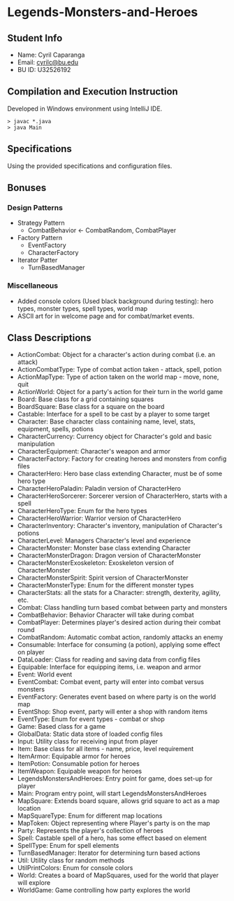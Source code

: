# Legends-Monsters-and-Heroes

## Student Info
* Name: Cyril Caparanga
* Email: cyrilc@bu.edu
* BU ID: U32526192

## Compilation and Execution Instruction
Developed in Windows environment using IntelliJ IDE.
```
> javac *.java
> java Main
```

## Specifications
Using the provided specifications and configuration files.

## Bonuses
### Design Patterns
* Strategy Pattern
  * CombatBehavior <- CombatRandom, CombatPlayer
* Factory Pattern
  * EventFactory
  * CharacterFactory
* Iterator Patter
  * TurnBasedManager

### Miscellaneous
* Added console colors (Used black background during testing): hero types, monster types, spell types, world map
* ASCII art for in welcome page and for combat/market events.

## Class Descriptions
* ActionCombat: Object for a character's action during combat (i.e. an attack)
* ActionCombatType: Type of combat action taken - attack, spell, potion
* ActionMapType: Type of action taken on the world map - move, none, quit
* ActionWorld: Object for a party's action for their turn in the world game
* Board: Base class for a grid containing squares
* BoardSquare: Base class for a square on the board
* Castable: Interface for a spell to be cast by a player to some target
* Character: Base character class containing name, level, stats, equipment, spells, potions
* CharacterCurrency: Currency object for Character's gold and basic manipulation
* CharacterEquipment: Character's weapon and armor
* CharacterFactory: Factory for creating heroes and monsters from config files
* CharacterHero: Hero base class extending Character, must be of some hero type
* CharacterHeroPaladin: Paladin version of CharacterHero
* CharacterHeroSorcerer: Sorcerer version of CharacterHero, starts with a spell
* CharacterHeroType: Enum for the hero types
* CharacterHeroWarrior: Warrior version of CharacterHero
* CharacterInventory: Character's inventory, manipulation of Character's potions
* CharacterLevel: Managers Character's level and experience
* CharacterMonster: Monster base class extending Character
* CharacterMonsterDragon: Dragon version of CharacterMonster
* CharacterMonsterExoskeleton: Exoskeleton version of CharacterMonster
* CharacterMonsterSpirit: Spirit version of CharacterMonster
* CharacterMonsterType: Enum for the different monster types
* CharacterStats: all the stats for a Character: strength, dexterity, agility, etc.
* Combat: Class handling turn based combat between party and monsters
* CombatBehavior: Behavior Character will take during combat
* CombatPlayer: Determines player's desired action during their combat round
* CombatRandom: Automatic combat action, randomly attacks an enemy
* Consumable: Interface for consuming (a potion), applying some effect on player
* DataLoader: Class for reading and saving data from config files
* Equipable: Interface for equipping items, i.e. weapon and armor
* Event: World event
* EventCombat: Combat event, party will enter into combat versus monsters
* EventFactory: Generates event based on where party is on the world map
* EventShop: Shop event, party will enter a shop with random items
* EventType: Enum for event types - combat or shop
* Game: Based class for a game
* GlobalData: Static data store of loaded config files
* Input: Utility class for receiving input from player
* Item: Base class for all items - name, price, level requirement
* ItemArmor: Equipable armor for heroes
* ItemPotion: Consumable potion for heroes
* ItemWeapon: Equipable weapon for heroes
* LegendsMonstersAndHeroes: Entry point for game, does set-up for player
* Main: Program entry point, will start LegendsMonstersAndHeroes 
* MapSquare: Extends board square, allows grid square to act as a map location
* MapSquareType: Enum for different map locations
* MapToken: Object representing where Player's party is on the map
* Party: Represents the player's collection of heroes
* Spell: Castable spell of a hero, has some effect based on element
* SpellType: Enum for spell elements
* TurnBasedManager: Iterator for determining turn based actions
* Util: Utility class for random methods
* UtilPrintColors: Enum for console colors
* World: Creates a board of MapSquares, used for the world that player will explore
* WorldGame: Game controlling how party explores the world
